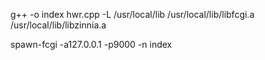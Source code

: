 g++ -o index hwr.cpp -L /usr/local/lib /usr/local/lib/libfcgi.a /usr/local/lib/libzinnia.a

spawn-fcgi -a127.0.0.1 -p9000 -n index
